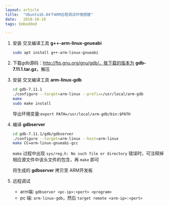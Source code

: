 ```yaml
---
layout: article
title:  "Ubuntu16.04下ARM远程调试环境搭建"
date:   2018-10-18
tags: Embedded

---
```


1. 安装 交叉编译工具 **g++-arm-linux-gnueabi**

   ```sh
   sudo apt install g++-arm-linux-gnueabi
   ```

2. 下载gdb源码：http://ftp.gnu.org/gnu/gdb/，我下载的版本为 **gdb-7.11.1.tar.gz**，解压

3. 安装 交叉编译工具 **arm-linux-gdb**

   ```sh
   cd gdb-7.11.1
   ./configure --target=arm-linux --prefix=/usr/local/arm-gdb
   make
   sudo make install
   ```

   导出环境变量:`export PATH=/usr/local/arm-gdb/bin:$PATH`

4. 编译 **gdbserver**

   ```bash
   cd gdb-7.11.1/gdb/gdbserver
   ./configure --target=arm-linux --host=arm-linux
   make CC=arm-linux-gnueabi-gcc
   ```

   `make` 过程中出现 `sys/reg.h: No such file or directory` 错误时，可注释掉相应源文件中该头文件的包含，再 `make` 即可

   将生成的 **gdbserver** 拷贝至 ARM开发板

5. 远程调试

   * arm端: `gdbserver <pc-ip>:<port> <program>`
   * pc 端: `arm-linux-gdb`，然后 `target remote <arm-ip>:<port>`
